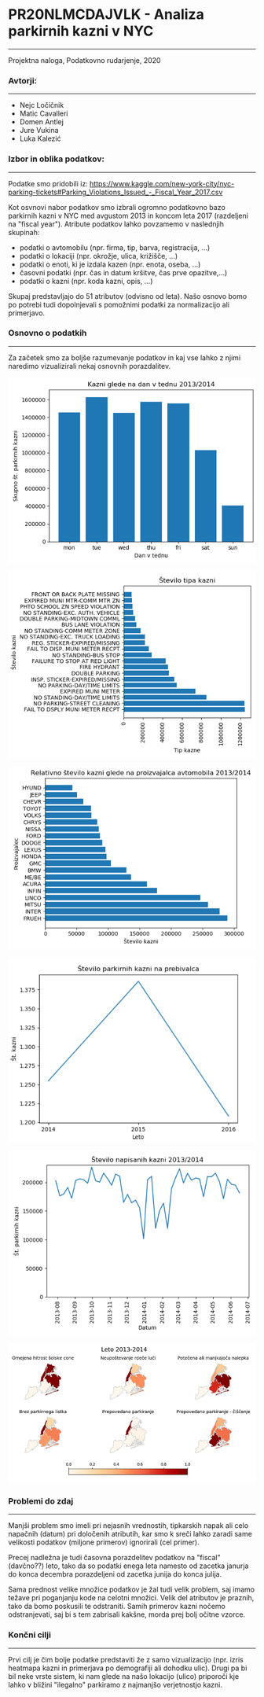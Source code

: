 
# PR20NLMCDAJVLK - Analiza parkirnih kazni v NYC
____________
Projektna naloga, Podatkovno rudarjenje, 2020

### Avtorji:
____________
* Nejc Ločičnik
* Matic Cavalleri
* Domen Antlej
* Jure Vukina
* Luka Kalezić

### Izbor in oblika podatkov:
____________
Podatke smo pridobili iz: https://www.kaggle.com/new-york-city/nyc-parking-tickets#Parking_Violations_Issued_-_Fiscal_Year_2017.csv

Kot osvnovi nabor podatkov smo izbrali ogromno podatkovno bazo parkirnih kazni v NYC med avgustom 2013 in koncom leta 2017 
(razdeljeni na "fiscal year"). Atribute podatkov lahko povzamemo v naslednjih skupinah:
* podatki o avtomobilu (npr. firma, tip, barva, registracija, ...)
* podatki o lokaciji (npr. okrožje, ulica, križišče, ...)
* podatki o enoti, ki je izdala kazen (npr. enota, oseba, ...)
* časovni podatki (npr. čas in datum kršitve, čas prve opazitve,...)
* podatki o kazni (npr. koda kazni, opis, ...)

Skupaj predstavljajo do 51 atributov (odvisno od leta). Našo osnovo bomo po potrebi tudi dopolnjevali s pomožnimi podatki za normalizacijo ali primerjavo.

### Osnovno o podatkih
_______________________
Za začetek smo za boljše razumevanje podatkov in kaj vse lahko z njimi naredimo vizualizirali nekaj osnovnih porazdalitev.

![slika](slike/kazni_po_dnevih.png)

![slika](slike/tip_kazni_porazdelitev.png)

![slika](slike/firma_avta_porazdelitev.png)

![slika](slike/stevilo_kazni_na_povp_preb.png)

![slika](slike/kazni_cas_2014.png)

![test](slike/kazni_skozi_leta.gif)

### Problemi do zdaj
__________________
Manjši problem smo imeli pri nejasnih vrednostih, tipkarskih napak ali celo napačnih (datum) pri določenih atributih, kar smo k sreči lahko zaradi same velikosti podatkov (miljone primerov) ignorirali (cel primer).

Precej nadležna je tudi časovna porazdelitev podatkov na "fiscal" (davčno??) leto, tako da so podatki enega leta namesto od zacetka janurja do konca decembra porazdeljeni od zacetka junija do konca julija.

Sama prednost velike množice podatkov je žal tudi velik problem, saj imamo težave pri poganjanju kode na celotni množici. Velik del atributov je praznih, tako da bomo poskusili te odstraniti. Samih primerov kazni nočemo odstranjevati, saj bi s tem zabrisali kakšne, morda prej bolj očitne vzorce.

### Končni cilji
___________________
Prvi cilj je čim bolje podatke predstaviti že z samo vizualizacijo (npr. izris heatmapa kazni in primerjava po demografiji ali dohodku ulic). Drugi pa bi bil neke vrste sistem, ki nam glede na našo lokacijo (ulico) priporoči kje lahko v bližini "ilegalno" parkiramo z najmanjšo verjetnostjo kazni.
